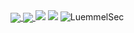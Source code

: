 <a href="https://github.com/anuraghazra/github-readme-stats">
  <img align="center" src="https://github-readme-stats.vercel.app/api?username=luemmelsec&show_icons=true&theme=cobalt" />
</a>
<a href="https://github.com/anuraghazra/convoychat">
  <img align="center" src="https://github-readme-stats.vercel.app/api/top-langs/?username=luemmelsec&theme=cobalt&layout=compact" />
</a>
  
<img src="https://img.shields.io/twitter/follow/TheLuemmel?style=flat-square)](https://twitter.com/theluemmel">   
<img src="https://img.shields.io/github/followers/LuemmelSec?label=follow%20github&style=flat-square">   
<img src="https://komarev.com/ghpvc/?username=LuemmelSec&label=Profile%20views&color=0e75b6&style=flat" alt="LuemmelSec">  
